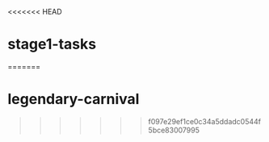 <<<<<<< HEAD
# stage1-tasks
=======
# legendary-carnival
>>>>>>> f097e29ef1ce0c34a5ddadc0544f5bce83007995
